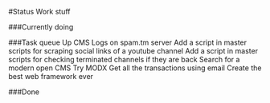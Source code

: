 #Status
Work stuff


###Currently doing


###Task queue
Up CMS Logs on spam.tm server
Add a script in master scripts for scraping social links of a youtube channel
Add a script in master scripts for checking terminated channels if they are back
Search for a modern open CMS
Try MODX
Get all the transactions using email
Create the best web framework ever

###Done
